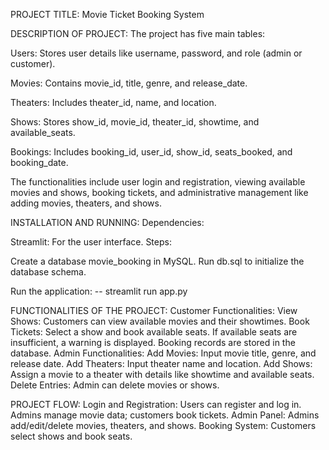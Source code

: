 PROJECT TITLE:
Movie Ticket Booking System

DESCRIPTION OF PROJECT:
The project has five main tables:

Users:
Stores user details like username, password, and role (admin or customer).

Movies:
Contains movie_id, title, genre, and release_date.

Theaters:
Includes theater_id, name, and location.

Shows:
Stores show_id, movie_id, theater_id, showtime, and available_seats.

Bookings:
Includes booking_id, user_id, show_id, seats_booked, and booking_date.

The functionalities include user login and registration, viewing available movies and shows, booking tickets, and administrative management like adding movies, theaters, and shows.

INSTALLATION AND RUNNING:
Dependencies:

Streamlit: For the user interface.
Steps:

Create a database movie_booking in MySQL.
Run db.sql to initialize the database schema.

Run the application:
-- streamlit run app.py

FUNCTIONALITIES OF THE PROJECT:
Customer Functionalities:
View Shows: Customers can view available movies and their showtimes.
Book Tickets: Select a show and book available seats.
If available seats are insufficient, a warning is displayed.
Booking records are stored in the database.
Admin Functionalities:
Add Movies: Input movie title, genre, and release date.
Add Theaters: Input theater name and location.
Add Shows: Assign a movie to a theater with details like showtime and available seats.
Delete Entries: Admin can delete movies or shows.

PROJECT FLOW:
Login and Registration: Users can register and log in.
Admins manage movie data; customers book tickets.
Admin Panel: Admins add/edit/delete movies, theaters, and shows.
Booking System: Customers select shows and book seats.
